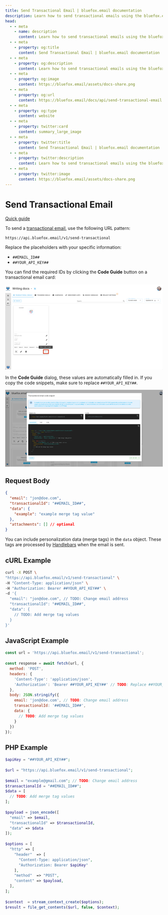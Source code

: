 ```yaml
---
title: Send Transactional Email | bluefox.email documentation
description: Learn how to send transactional emails using the bluefox.email API. Follow the integration guide, use the provided code snippets, and personalize emails with merge tags.
head:
  - - meta
    - name: description
      content: Learn how to send transactional emails using the bluefox.email API. Follow the integration guide, use the provided code snippets, and personalize emails with merge tags.
  - - meta
    - property: og:title
      content: Send Transactional Email | bluefox.email documentation
  - - meta
    - property: og:description
      content: Learn how to send transactional emails using the bluefox.email API. Follow the integration guide, use the provided code snippets, and personalize emails with merge tags.
  - - meta
    - property: og:image
      content: https://bluefox.email/assets/docs-share.png
  - - meta
    - property: og:url
      content: https://bluefox.email/docs/api/send-transactional-email
  - - meta
    - property: og:type
      content: website
  - - meta
    - property: twitter:card
      content: summary_large_image
  - - meta
    - property: twitter:title
      content: Send Transactional Email | bluefox.email documentation
  - - meta
    - property: twitter:description
      content: Learn how to send transactional emails using the bluefox.email API. Follow the integration guide, use the provided code snippets, and personalize emails with merge tags.
  - - meta
    - property: twitter:image
      content: https://bluefox.email/assets/docs-share.png
---
```


# Send Transactional Email
[Quick guide](/docs/projects/transactional-emails.html#transactional-email-integration)

To send a [transactional email](/docs/projects/transactional-emails), use the following URL pattern:

```
https://api.bluefox.email/v1/send-transactional
```

Replace the placeholders with your specific information:
- `##EMAIL_ID##`
- `##YOUR_API_KEY##`

You can find the required IDs by clicking the **Code Guide** button on a transactional email card:

![Screenshot of the highlighted code guide button on a transactional email card.](./transactional-code-guide-button.webp)

In the **Code Guide** dialog, these values are automatically filled in. If you copy the code snippets, make sure to replace `##YOUR_API_KEY##`.

![Screenshot of a code guide dialog for a transactional email](./transactional-code-guide-dialog.webp)

## Request Body
```json
{
  "email": "jon@doe.com",
  "transactionalId": "##EMAIL_ID##",
  "data": {
    "example": "example merge tag value"
  },
  "attachments": [] // optional
}
```

You can include personalization data (merge tags) in the `data` object. These tags are processed by [Handlebars](https://handlebarsjs.com/) when the email is sent.

## cURL Example
```bash
curl -X POST \
"https://api.bluefox.email/v1/send-transactional" \
-H "Content-Type: application/json" \
-H "Authorization: Bearer ##YOUR_API_KEY##" \
-d '{
  "email": "jon@doe.com", // TODO: Change email address
  "transactionalId": "##EMAIL_ID##",
  "data": {
    // TODO: Add merge tag values
  }
}'
```

## JavaScript Example
```javascript
const url = 'https://api.bluefox.email/v1/send-transactional';

const response = await fetch(url, {
  method: 'POST',
  headers: {
    'Content-Type': 'application/json',
    'Authorization': 'Bearer ##YOUR_API_KEY##' // TODO: Replace ##YOUR_API_KEY##
  },
  body: JSON.stringify({
    email: 'jon@doe.com', // TODO: Change email address
    transactionalId: '##EMAIL_ID##',
    data: {
      // TODO: Add merge tag values
    }
  })
});
```

## PHP Example
```php
$apiKey = "##YOUR_API_KEY##";

$url = "https://api.bluefox.email/v1/send-transactional";

$email = "example@gmail.com"; // TODO: Change email address
$transactionalId = "##EMAIL_ID##";
$data = [
  // TODO: Add merge tag values
];

$payload = json_encode([
  "email" => $email,
  "transactionalId" => $transactionalId,
  "data" => $data
]);

$options = [
  "http" => [
    "header"  => [
      "Content-Type: application/json",
      "Authorization: Bearer $apiKey"
    ],
    "method"  => "POST",
    "content" => $payload,
  ],
];

$context  = stream_context_create($options);
$result = file_get_contents($url, false, $context);
```
